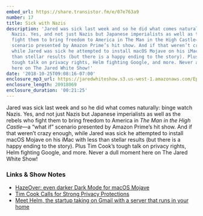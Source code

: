 ```yaml
---
embed_url: https://share.transistor.fm/e/07e763a9
number: 17
title: Sick with Nazis
description: 'Jared was sick last week and so he did what comes naturally: binge watch
  Nazis. Yes, and not just Nazis but Japanese imperialists as well as the rebels who
  fight them to bring freedom to America in The Man in the High Castle—a “what if”
  scenario presented by Amazon Prime’s hit show. And if that weren’t crazy enough,
  while Jared was sick he attempted to install macOS Mojave on his iMac with less
  than stellar results (but there is a happy ending to the story). Plus Tim Cook’s
  tough talk on privacy rights, Helm fighting Google, and more. Never a dull moment
  here on The Jared White Show!'
date: '2018-10-25T09:08:16-07:00'
enclosure_mp3_url: https://jaredwhiteshow.s3.us-west-1.amazonaws.com/Episode%2017%20-%20Sick%20with%20Nazis.mp3
enclosure_length: 20918069
enclosure_duration: '00:21:25'
---
```


Jared was sick last week and so he did what comes naturally: binge watch Nazis. Yes, and not just Nazis but Japanese imperialists as well as the rebels who fight them to bring freedom to America in *The Man in the High Castle*—a “what if” scenario presented by Amazon Prime’s hit show. And if that weren’t crazy enough, while Jared was sick he attempted to install macOS Mojave on his iMac with less than stellar results (but there is a happy ending to the story). Plus Tim Cook’s tough talk on privacy rights, Helm fighting Google, and more. Never a dull moment here on The Jared White Show!

### Links & Show Notes

* [HazeOver: even darker Dark Mode for macOS Mojave](https://sixcolors.com/post/2018/09/hazeover-makes-dark-mode-that-much-darker/)
* [Tim Cook Calls for Strong Privacy Protections](https://www.macstories.net/news/tim-cook-calls-for-strong-privacy-protections/)
* [Meet Helm, the startup taking on Gmail with a server that runs in your home](https://arstechnica.com/?p=1395757)